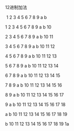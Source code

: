 12进制加法

​	1	2	3	4	5	6	7	8	9	a	b	

1      2	3	4	5	6	7	8	9	a	b	10

2 	3	4	5	6	7	8	9	a	b	10	11

3	4	5	6	7	8	9	a	b	10	11	12

4	5	6	7	8	9	a	b	10	11	12	13

5	6	7	8	9	a	b	10	11	12	13	14

6	7	8	9	a	b	10	11 	12	13	14	15

7	8	9	a	b	10	11	12	13	14	15	16

8	9	a	b	10	11	12	13	14	15	16	17

9	a	b	10	11	12	13	14	15	16	17	18

a	b	10	11	12	13	14	15	16	17	18	19

b	10	11	12	13	14	15	16	17	18	19	1a

